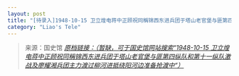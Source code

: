 ```yaml
---
layout: post
title: "[待录入]1948-10-15 卫立煌电蒋中正顾祝同稱锦西东进兵团于塔山老官堡与匪第四纵队和第十一纵队激战及廖耀湘兵团主力渡过柳河进抵绕阳河边准备抢渡中"
category: "Liao's Tele"
---
```



> 来源：国史馆 [*原档链接：（暂缺，可于国史馆网站搜索“1948-10-15 卫立煌电蒋中正顾祝同稱锦西东进兵团于塔山老官堡与匪第四纵队和第十一纵队激战及廖耀湘兵团主力渡过柳河进抵绕阳河边准备抢渡中“）*]()
